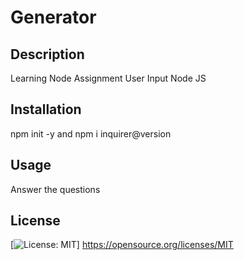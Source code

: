 # Generator

## Description

Learning Node
Assignment
User Input
Node JS

## Installation

npm init -y and npm i inquirer@version

## Usage

Answer the questions

## License
  [![License: MIT](https://img.shields.io/badge/License-MIT-yellow.svg)] https://opensource.org/licenses/MIT